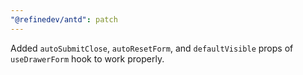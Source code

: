 ```yaml
---
"@refinedev/antd": patch
---
```


Added `autoSubmitClose`, `autoResetForm`, and `defaultVisible` props of `useDrawerForm` hook to work properly.
